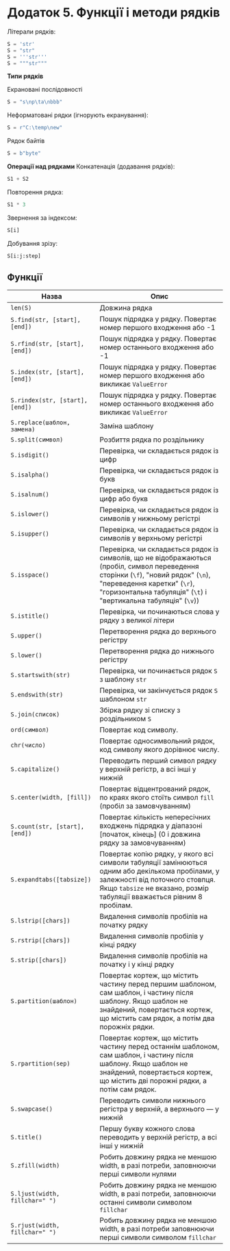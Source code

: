 # Додаток 5. Функції і методи рядків

Літерали рядків:
```python
S = 'str'
S = "str"
S = '''str'''
S = """str"""
```

**Типи рядків**

Екрановані послідовності
```python
S = "s\np\ta\nbbb"
```

Неформатовані рядки (ігнорують екранування):
```python
S = r"C:\temp\new"
```

Рядок байтів
```python
S = b"byte"
```

**Операції над рядками**
Конкатенація (додавання рядків):
```python
S1 + S2
```

Повторення рядка:
```python
S1 * 3
```

Звернення за індексом:
```python
S[i]
```

Добування  зрізу:
```python
S[i:j:step]
```


## Функції

| Назва | Опис |
| ----- | ---- |
| `len(S)` | Довжина рядка |
| `S.find(str, [start],[end])` | Пошук підрядка у рядку. Повертає номер першого входження або -1 |
| `S.rfind(str, [start],[end])` | Пошук підрядка у рядку. Повертає номер останнього  входження або -1 |
| `S.index(str, [start],[end])` | Пошук підрядка у рядку. Повертає номер першого входження або викликає `ValueError` |
| `S.rindex(str, [start],[end])` | Пошук підрядка у рядку. Повертає номер останнього входження або викликає `ValueError` |
| `S.replace(шаблон, замена)` | Заміна шаблону |
| `S.split(символ)` | Розбиття рядка по роздільнику |
| `S.isdigit()` | Перевірка, чи складається рядок із цифр |
| `S.isalpha()` | Перевірка, чи складається рядок із букв |
| `S.isalnum()` | Перевірка, чи складається рядок із цифр або букв |
| `S.islower()` | Перевірка, чи складається рядок із символів у нижньому регістрі |
| `S.isupper()` | Перевірка, чи складається рядок із символів у верхньому регістрі |
| `S.isspace()` | Перевірка, чи складається рядок із символів, що не відображаються (пробіл, символ переведення сторінки (`\f`), "новий рядок" (`\n`), "переведення каретки" (`\r`), "горизонтальна табуляція" (`\t`) і "вертикальна табуляція" (`\v`)) |
| `S.istitle()` | Перевірка, чи починаються слова у рядку з великої літери |
| `S.upper()` | Перетворення рядка до верхнього регістру |
| `S.lower()` | Перетворення рядка до нижнього регістру |
| `S.startswith(str)` | Перевірка, чи починається рядок `S` з шаблону `str` |
| `S.endswith(str)` | Перевірка, чи закінчується рядок `S` шаблоном `str` |
| `S.join(список)` | Збірка рядку зі списку з роздільником `S` |
| `ord(символ)` | Повертає код символу. |
| `chr(число)` | Повертає односимвольний рядок, код символу якого дорівнює числу. |
| `S.capitalize()` | Переводить перший символ рядку у верхній регістр, а всі інші у нижній |
| `S.center(width, [fill])` | Повертає відцентрований рядок, по краях якого стоїть символ `fill` (пробіл за замовчуванням) |
| `S.count(str, [start],[end])` | Повертає кількість непересічних входжень підрядка у діапазоні [початок, кінець] (0 і довжина рядку за замовчуванням) |
| `S.expandtabs([tabsize])` | Повертає копію рядку, у якого всі символи табуляції замінюються одним або декількома пробілами, у залежності від поточного стовпця. Якщо `tabsize` не вказано, розмір табуляції вважається рівним 8 пробілам. |
| `S.lstrip([chars])` | Видалення символів пробілів на початку рядку |
| `S.rstrip([chars])` | Видалення символів пробілів у кінці рядку |
| `S.strip([chars])` | Видалення символів пробілів на початку і у кінці рядку |
| `S.partition(шаблон)` | Повертає кортеж, що містить частину перед першим шаблоном, сам шаблон, і частину після шаблону. Якщо шаблон не знайдений, повертається кортеж, що містить сам рядок, а потім два порожніх рядки. |
| `S.rpartition(sep)` | Повертає кортеж, що містить частину перед останнім шаблоном, сам шаблон, і частину після шаблону. Якщо шаблон не знайдений, повертається кортеж, що містить дві порожні рядки, а потім сам рядок. |
| `S.swapcase()` | Переводить символи нижнього регістра у верхній, а верхнього — у нижній |
| `S.title()` | Першу букву кожного слова переводить у верхній регістр, а всі інші у нижній | 
| `S.zfill(width)` | Робить довжину рядка не меншою width, в разі потреби, заповнюючи перші символи нулями |
| `S.ljust(width, fillchar=" ")` | Робить довжину рядка не меншою width, в разі потреби, заповнюючи останні символи символом `fillchar` |
| `S.rjust(width, fillchar=" ")` | Робить довжину рядка не меншою width, в разі потреби заповнюючи перші символи символом `fillchar` |
